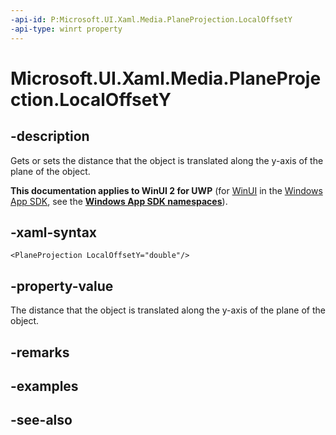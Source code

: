 ```yaml
---
-api-id: P:Microsoft.UI.Xaml.Media.PlaneProjection.LocalOffsetY
-api-type: winrt property
---
```


<!-- Property syntax
public double LocalOffsetY { get;  set; }
-->

# Microsoft.UI.Xaml.Media.PlaneProjection.LocalOffsetY

## -description
Gets or sets the distance that the object is translated along the y-axis of the plane of the object.

**This documentation applies to WinUI 2 for UWP** (for [WinUI](/windows/apps/winui/winui3/) in the [Windows App SDK](/windows/apps/windows-app-sdk/), see the **[Windows App SDK namespaces](/windows/windows-app-sdk/api/winrt/)**).

## -xaml-syntax
```xaml
<PlaneProjection LocalOffsetY="double"/>
```


## -property-value
The distance that the object is translated along the y-axis of the plane of the object.

## -remarks

## -examples

## -see-also
